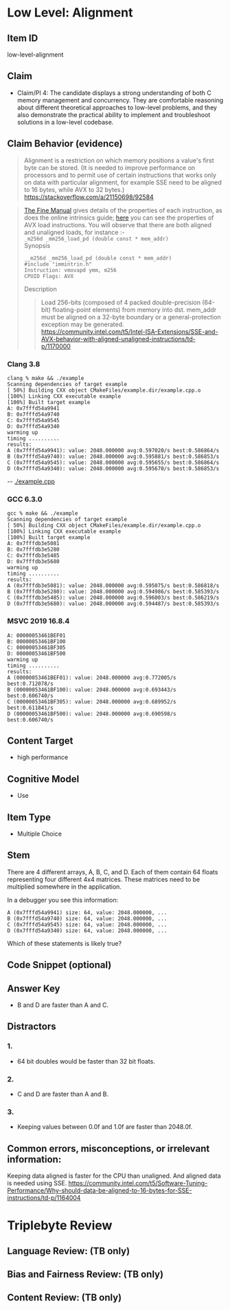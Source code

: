 # Low Level: Alignment


## Item ID
low-level-alignment


## Claim
-   Claim/PI 4: The candidate displays a strong understanding of both C memory management and concurrency. They are comfortable reasoning about different theoretical approaches to low-level problems, and they also demonstrate the practical ability to implement and troubleshoot solutions in a low-level codebase.


## Claim Behavior (evidence)

> Alignment is a restriction on which memory positions a value's first byte can be stored. (It is needed to improve performance on processors and to permit use of certain instructions that works only on data with particular alignment, for example SSE need to be aligned to 16 bytes, while AVX to 32 bytes.)
https://stackoverflow.com/a/21150698/92584

> [The Fine Manual](https://software.intel.com/en-us/articles/intel-sdm) gives details of the properties of each instruction, as does the online intrinsics guide; [here](https://software.intel.com/sites/landingpage/IntrinsicsGuide/#techs=AVX&expand=3585&cats=Load) you can see the properties of AVX load instructions. You will observe that there are both aligned and unaligned loads, for instance :-  
> `_m256d _mm256_load_pd (double const * mem_addr)`  
> Synopsis  
>
>     __m256d _mm256_load_pd (double const * mem_addr)
>     #include "immintrin.h"
>     Instruction: vmovapd ymm, m256
>     CPUID Flags: AVX
> Description
> > Load 256-bits (composed of 4 packed double-precision (64-bit) floating-point elements) from memory into dst. mem_addr must be aligned on a 32-byte boundary or a general-protection exception may be generated.  
https://community.intel.com/t5/Intel-ISA-Extensions/SSE-and-AVX-behavior-with-aligned-unaligned-instructions/td-p/1170000

### Clang 3.8
```
clang % make && ./example
Scanning dependencies of target example
[ 50%] Building CXX object CMakeFiles/example.dir/example.cpp.o
[100%] Linking CXX executable example
[100%] Built target example
A: 0x7fffd54a9941
B: 0x7fffd54a9740
C: 0x7fffd54a9545
D: 0x7fffd54a9340
warming up
timing ..........
results:
A (0x7fffd54a9941): value: 2048.000000 avg:0.597020/s best:0.586864/s
B (0x7fffd54a9740): value: 2048.000000 avg:0.595881/s best:0.586853/s
C (0x7fffd54a9545): value: 2048.000000 avg:0.595655/s best:0.586864/s
D (0x7fffd54a9340): value: 2048.000000 avg:0.595670/s best:0.586853/s
```
-- [./example.cpp](./example.cpp)


### GCC 6.3.0
```
gcc % make && ./example
Scanning dependencies of target example
[ 50%] Building CXX object CMakeFiles/example.dir/example.cpp.o
[100%] Linking CXX executable example
[100%] Built target example
A: 0x7fffdb3e5081
B: 0x7fffdb3e5280
C: 0x7fffdb3e5485
D: 0x7fffdb3e5680
warming up
timing ..........
results:
A (0x7fffdb3e5081): value: 2048.000000 avg:0.595075/s best:0.586818/s
B (0x7fffdb3e5280): value: 2048.000000 avg:0.594986/s best:0.585393/s
C (0x7fffdb3e5485): value: 2048.000000 avg:0.596003/s best:0.586219/s
D (0x7fffdb3e5680): value: 2048.000000 avg:0.594487/s best:0.585393/s
```


### MSVC 2019 16.8.4
```
A: 00000053461BEF01
B: 00000053461BF100
C: 00000053461BF305
D: 00000053461BF500
warming up
timing ..........
results:
A (00000053461BEF01): value: 2048.000000 avg:0.772005/s best:0.712078/s
B (00000053461BF100): value: 2048.000000 avg:0.693443/s best:0.606740/s
C (00000053461BF305): value: 2048.000000 avg:0.689952/s best:0.611841/s
D (00000053461BF500): value: 2048.000000 avg:0.690598/s best:0.606740/s
```



## Content Target
* high performance


## Cognitive Model
* Use


## Item Type
* Multiple Choice


## Stem
There are 4 different arrays, A, B, C, and D.
Each of them contain 64 floats representing four different 4x4 matrices.
These matrices need to be multiplied somewhere in the application.

In a debugger you see this information:
```
A (0x7fffd54a9941) size: 64, value: 2048.000000, ...
B (0x7fffd54a9740) size: 64, value: 2048.000000, ...
C (0x7fffd54a9545) size: 64, value: 2048.000000, ...
D (0x7fffd54a9340) size: 64, value: 2048.000000, ...
```

Which of these statements is likely true?


## Code Snippet (optional)



## Answer Key
* B and D are faster than A and C.


## Distractors
### 1.
* 64 bit doubles would be faster than 32 bit floats.


### 2.
* C and D are faster than A and B.


### 3.
* Keeping values between 0.0f and 1.0f are faster than 2048.0f.


## Common errors, misconceptions, or irrelevant information:
Keeping data aligned is faster for the CPU than unaligned.
And aligned data is needed using SSE.
https://community.intel.com/t5/Software-Tuning-Performance/Why-should-data-be-aligned-to-16-bytes-for-SSE-instructions/td-p/1164004

# Triplebyte Review


## Language Review: (TB only)


## Bias and Fairness Review: (TB only)


## Content Review: (TB only)

